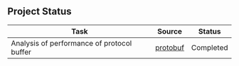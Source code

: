 Project Status
--------------

| Task																	| Source					| Status			|
|-----------------------------------------------------------------------|---------------------------|-------------------|
| Analysis of performance of protocol buffer 							| [protobuf](protobuf)		| Completed			|

